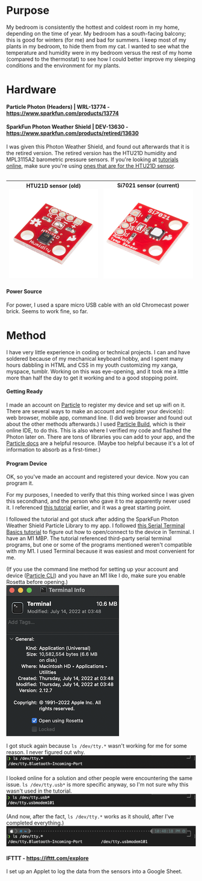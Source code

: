 # Purpose
My bedroom is consistently the hottest and coldest room in my home, depending on the time of year. My bedroom has a south-facing balcony; this is good for winters (for me) and bad for summers. I keep most of my plants in my bedroom, to hide them from my cat. I wanted to see what the temperature and humidity were in my bedroom versus the rest of my home (compared to the thermostat) to see how I could better improve my sleeping conditions and the environment for my plants.

# Hardware
#### Particle Photon (Headers) | WRL-13774 - https://www.sparkfun.com/products/13774
#### SparkFun Photon Weather Shield | DEV-13630 - https://www.sparkfun.com/products/retired/13630
I was given this Photon Weather Shield, and found out afterwards that it is the retired version. The retired version has the HTU21D humidity and MPL3115A2 barometric pressure sensors. If you're looking at [tutorials online](https://learn.sparkfun.com/tutorials/photon-weather-shield-hookup-guide-v11), make sure you're using [ones that are for the HTU21D sensor](https://learn.sparkfun.com/tutorials/photon-weather-shield-hookup-guide/all).<br>
<br>

| HTU21D sensor (old)<br><img src="media/htu21d.jpg"> | Si7021 sensor (current)<br><img src="media/si7021.jpg"> |
| --- | --- |

#### Power Source
For power, I used a spare micro USB cable with an old Chromecast power brick. Seems to work fine, so far.

# Method
I have very little experience in coding or technical projects. I can and have soldered because of my mechanical keyboard hobby, and I spent many hours dabbling in HTML and CSS in my youth customizing my xanga, myspace, tumblr. Working on this was eye-opening, and it took me a little more than half the day to get it working and to a good stopping point.

#### Getting Ready

I made an account on [Particle](https://www.particle.io/) to register my device and set up wifi on it. There are several ways to make an account and register your device(s): web browser, mobile app, command line. (I did web browser and found out about the other methods afterwards.) I used [Particle Build](https://build.particle.io/build/new), which is their online IDE, to do this. This is also where I verified my code and flashed the Photon later on. There are tons of libraries you can add to your app, and the [Particle docs](https://docs.particle.io/) are a helpful resource. (Maybe too helpful because it's a lot of information to absorb as a first-timer.)

#### Program Device

OK, so you've made an account and registered your device. Now you can program it.

For my purposes, I needed to verify that this thing worked since I was given this secondhand, and the person who gave it to me apparently never used it. I referenced [this tutorial](https://learn.sparkfun.com/tutorials/photon-weather-shield-hookup-guide/all) earlier, and it was a great starting point.

I followed the tutorial and got stuck after adding the SparkFun Photon Weather Shield Particle Library to my app. I followed [this Serial Terminal Basics tutorial](https://learn.sparkfun.com/tutorials/terminal-basics/connecting-to-your-device) to figure out how to open/connect to the device in Terminal. I have an M1 MBP. The tutorial referenced third-party serial terminal programs, but one or some of the programs mentioned weren't compatible with my M1. I used Terminal because it was easiest and most convenient for me.

(If you use the command line method for setting up your account and device ([Particle CLI](https://docs.particle.io/getting-started/developer-tools/cli/)) and you have an M1 like I do, make sure you enable Rosetta before opening.)<br>
<img src="media/terminal.png">

I got stuck again because ```ls /dev/tty.*``` wasn't working for me for some reason. I never figured out why.
<img src="media/serial1.png">

I looked online for a solution and other people were encountering the same issue. ```ls /dev/tty.usb*``` is more specific anyway, so I'm not sure why this wasn't used in the tutorial.
<img src="media/serial2.png">

(And now, after the fact, ```ls /dev/tty.*``` works as it should, after I've completed everything.)
<img src="media/serial3.png">


#### IFTTT - https://ifttt.com/explore
I set up an Applet to log the data from the sensors into a Google Sheet.
